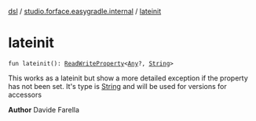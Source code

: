 [dsl](../index.md) / [studio.forface.easygradle.internal](index.md) / [lateinit](./lateinit.md)

# lateinit

`fun lateinit(): `[`ReadWriteProperty`](https://kotlinlang.org/api/latest/jvm/stdlib/kotlin.properties/-read-write-property/index.html)`<`[`Any`](https://kotlinlang.org/api/latest/jvm/stdlib/kotlin/-any/index.html)`?, `[`String`](https://kotlinlang.org/api/latest/jvm/stdlib/kotlin/-string/index.html)`>`

This works as a lateinit but show a more detailed exception if the property has not been set.
It's type is [String](https://kotlinlang.org/api/latest/jvm/stdlib/kotlin/-string/index.html) and will be used for versions for accessors

**Author**
Davide Farella

